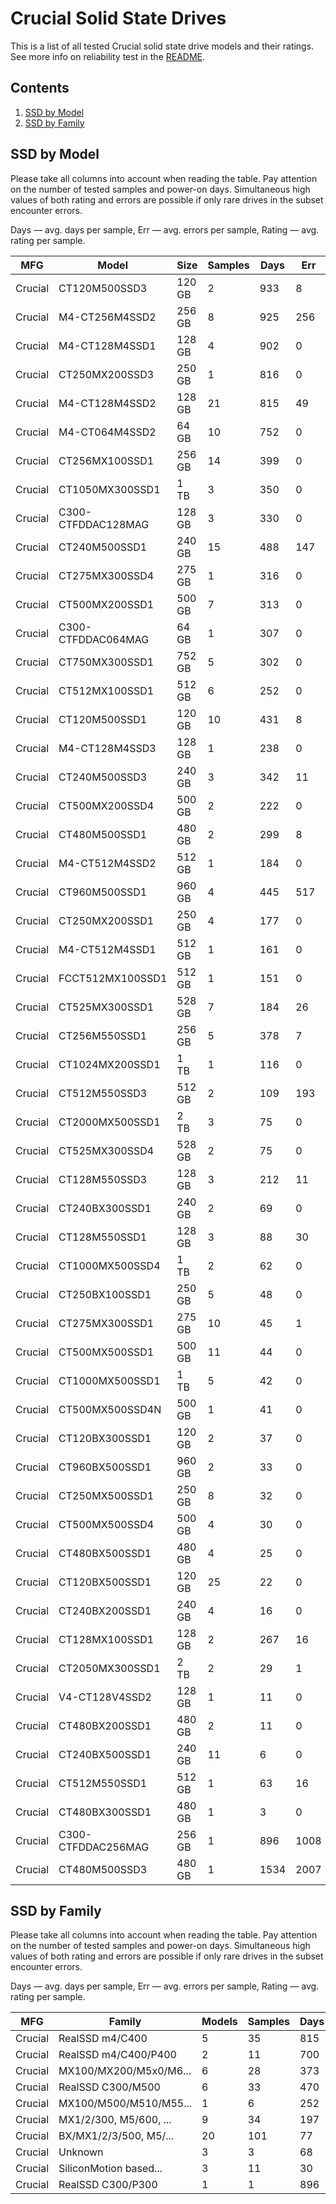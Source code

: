 Crucial Solid State Drives
==========================

This is a list of all tested Crucial solid state drive models and their ratings. See
more info on reliability test in the [README](https://github.com/linuxhw/SMART).

Contents
--------

1. [ SSD by Model  ](#ssd-by-model)
2. [ SSD by Family ](#ssd-by-family)

SSD by Model
------------

Please take all columns into account when reading the table. Pay attention on the
number of tested samples and power-on days. Simultaneous high values of both rating
and errors are possible if only rare drives in the subset encounter errors.

Days   — avg. days per sample,
Err    — avg. errors per sample,
Rating — avg. rating per sample.

| MFG       | Model              | Size   | Samples | Days  | Err   | Rating |
|-----------|--------------------|--------|---------|-------|-------|--------|
| Crucial   | CT120M500SSD3      | 120 GB | 2       | 933   | 8     | 2.54   |
| Crucial   | M4-CT256M4SSD2     | 256 GB | 8       | 925   | 256   | 2.47   |
| Crucial   | M4-CT128M4SSD1     | 128 GB | 4       | 902   | 0     | 2.47   |
| Crucial   | CT250MX200SSD3     | 250 GB | 1       | 816   | 0     | 2.24   |
| Crucial   | M4-CT128M4SSD2     | 128 GB | 21      | 815   | 49    | 2.19   |
| Crucial   | M4-CT064M4SSD2     | 64 GB  | 10      | 752   | 0     | 2.06   |
| Crucial   | CT256MX100SSD1     | 256 GB | 14      | 399   | 0     | 1.09   |
| Crucial   | CT1050MX300SSD1    | 1 TB   | 3       | 350   | 0     | 0.96   |
| Crucial   | C300-CTFDDAC128MAG | 128 GB | 3       | 330   | 0     | 0.91   |
| Crucial   | CT240M500SSD1      | 240 GB | 15      | 488   | 147   | 0.88   |
| Crucial   | CT275MX300SSD4     | 275 GB | 1       | 316   | 0     | 0.87   |
| Crucial   | CT500MX200SSD1     | 500 GB | 7       | 313   | 0     | 0.86   |
| Crucial   | C300-CTFDDAC064MAG | 64 GB  | 1       | 307   | 0     | 0.84   |
| Crucial   | CT750MX300SSD1     | 752 GB | 5       | 302   | 0     | 0.83   |
| Crucial   | CT512MX100SSD1     | 512 GB | 6       | 252   | 0     | 0.69   |
| Crucial   | CT120M500SSD1      | 120 GB | 10      | 431   | 8     | 0.68   |
| Crucial   | M4-CT128M4SSD3     | 128 GB | 1       | 238   | 0     | 0.65   |
| Crucial   | CT240M500SSD3      | 240 GB | 3       | 342   | 11    | 0.65   |
| Crucial   | CT500MX200SSD4     | 500 GB | 2       | 222   | 0     | 0.61   |
| Crucial   | CT480M500SSD1      | 480 GB | 2       | 299   | 8     | 0.61   |
| Crucial   | M4-CT512M4SSD2     | 512 GB | 1       | 184   | 0     | 0.51   |
| Crucial   | CT960M500SSD1      | 960 GB | 4       | 445   | 517   | 0.49   |
| Crucial   | CT250MX200SSD1     | 250 GB | 4       | 177   | 0     | 0.49   |
| Crucial   | M4-CT512M4SSD1     | 512 GB | 1       | 161   | 0     | 0.44   |
| Crucial   | FCCT512MX100SSD1   | 512 GB | 1       | 151   | 0     | 0.41   |
| Crucial   | CT525MX300SSD1     | 528 GB | 7       | 184   | 26    | 0.35   |
| Crucial   | CT256M550SSD1      | 256 GB | 5       | 378   | 7     | 0.34   |
| Crucial   | CT1024MX200SSD1    | 1 TB   | 1       | 116   | 0     | 0.32   |
| Crucial   | CT512M550SSD3      | 512 GB | 2       | 109   | 193   | 0.30   |
| Crucial   | CT2000MX500SSD1    | 2 TB   | 3       | 75    | 0     | 0.21   |
| Crucial   | CT525MX300SSD4     | 528 GB | 2       | 75    | 0     | 0.21   |
| Crucial   | CT128M550SSD3      | 128 GB | 3       | 212   | 11    | 0.20   |
| Crucial   | CT240BX300SSD1     | 240 GB | 2       | 69    | 0     | 0.19   |
| Crucial   | CT128M550SSD1      | 128 GB | 3       | 88    | 30    | 0.17   |
| Crucial   | CT1000MX500SSD4    | 1 TB   | 2       | 62    | 0     | 0.17   |
| Crucial   | CT250BX100SSD1     | 250 GB | 5       | 48    | 0     | 0.13   |
| Crucial   | CT275MX300SSD1     | 275 GB | 10      | 45    | 1     | 0.13   |
| Crucial   | CT500MX500SSD1     | 500 GB | 11      | 44    | 0     | 0.12   |
| Crucial   | CT1000MX500SSD1    | 1 TB   | 5       | 42    | 0     | 0.12   |
| Crucial   | CT500MX500SSD4N    | 500 GB | 1       | 41    | 0     | 0.11   |
| Crucial   | CT120BX300SSD1     | 120 GB | 2       | 37    | 0     | 0.10   |
| Crucial   | CT960BX500SSD1     | 960 GB | 2       | 33    | 0     | 0.09   |
| Crucial   | CT250MX500SSD1     | 250 GB | 8       | 32    | 0     | 0.09   |
| Crucial   | CT500MX500SSD4     | 500 GB | 4       | 30    | 0     | 0.08   |
| Crucial   | CT480BX500SSD1     | 480 GB | 4       | 25    | 0     | 0.07   |
| Crucial   | CT120BX500SSD1     | 120 GB | 25      | 22    | 0     | 0.06   |
| Crucial   | CT240BX200SSD1     | 240 GB | 4       | 16    | 0     | 0.04   |
| Crucial   | CT128MX100SSD1     | 128 GB | 2       | 267   | 16    | 0.04   |
| Crucial   | CT2050MX300SSD1    | 2 TB   | 2       | 29    | 1     | 0.04   |
| Crucial   | V4-CT128V4SSD2     | 128 GB | 1       | 11    | 0     | 0.03   |
| Crucial   | CT480BX200SSD1     | 480 GB | 2       | 11    | 0     | 0.03   |
| Crucial   | CT240BX500SSD1     | 240 GB | 11      | 6     | 0     | 0.02   |
| Crucial   | CT512M550SSD1      | 512 GB | 1       | 63    | 16    | 0.01   |
| Crucial   | CT480BX300SSD1     | 480 GB | 1       | 3     | 0     | 0.01   |
| Crucial   | C300-CTFDDAC256MAG | 256 GB | 1       | 896   | 1008  | 0.00   |
| Crucial   | CT480M500SSD3      | 480 GB | 1       | 1534  | 2007  | 0.00   |

SSD by Family
-------------

Please take all columns into account when reading the table. Pay attention on the
number of tested samples and power-on days. Simultaneous high values of both rating
and errors are possible if only rare drives in the subset encounter errors.

Days   — avg. days per sample,
Err    — avg. errors per sample,
Rating — avg. rating per sample.

| MFG       | Family                 | Models | Samples | Days  | Err   | Rating |
|-----------|------------------------|--------|---------|-------|-------|--------|
| Crucial   | RealSSD m4/C400        | 5      | 35      | 815   | 88    | 2.19   |
| Crucial   | RealSSD m4/C400/P400   | 2      | 11      | 700   | 0     | 1.92   |
| Crucial   | MX100/MX200/M5x0/M6... | 6      | 28      | 373   | 79    | 0.79   |
| Crucial   | RealSSD C300/M500      | 6      | 33      | 470   | 131   | 0.77   |
| Crucial   | MX100/M500/M510/M55... | 1      | 6       | 252   | 0     | 0.69   |
| Crucial   | MX1/2/300, M5/600, ... | 9      | 34      | 197   | 19    | 0.47   |
| Crucial   | BX/MX1/2/3/500, M5/... | 20     | 101     | 77    | 1     | 0.19   |
| Crucial   | Unknown                | 3      | 3       | 68    | 0     | 0.19   |
| Crucial   | SiliconMotion based... | 3      | 11      | 30    | 0     | 0.08   |
| Crucial   | RealSSD C300/P300      | 1      | 1       | 896   | 1008  | 0.00   |
